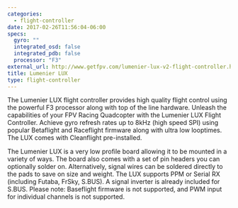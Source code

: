 ```yaml
---
categories:
  - flight-controller
date: 2017-02-26T11:56:04-06:00
specs:
  gyro: ""
  integrated_osd: false
  integrated_pdb: false
  processor: "F3"
external_url: http://www.getfpv.com/lumenier-lux-v2-flight-controller.html
title: Lumenier LUX
type: flight-controller
---
```

The Lumenier LUX flight controller provides high quality flight control using the powerful F3 processor along with top of the line hardware. Unleash the capabilities of your FPV Racing Quadcopter with the Lumenier LUX Flight Controller. Achieve gyro refresh rates up to 8kHz (high speed SPI) using popular Betaflight and Raceflight firmware along with ultra low looptimes. The LUX comes with Cleanflight pre-installed.

The Lumenier LUX is a very low profile board allowing it to be mounted in a variety of ways. The board also comes with a set of pin headers you can optionally solder on. Alternatively, signal wires can be soldered directly to the pads to save on size and weight. The LUX supports PPM or Serial RX (including Futaba, FrSky, S.BUS). A signal inverter is already included for S.BUS. Please note: Baseflight firmware is not supported, and PWM input for individual channels is not supported.
